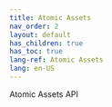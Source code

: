 ```yaml
---
title: Atomic Assets
nav_order: 2
layout: default
has_children: true
has_toc: true
lang-ref: Atomic Assets
lang: en-US
---
```


Atomic Assets API